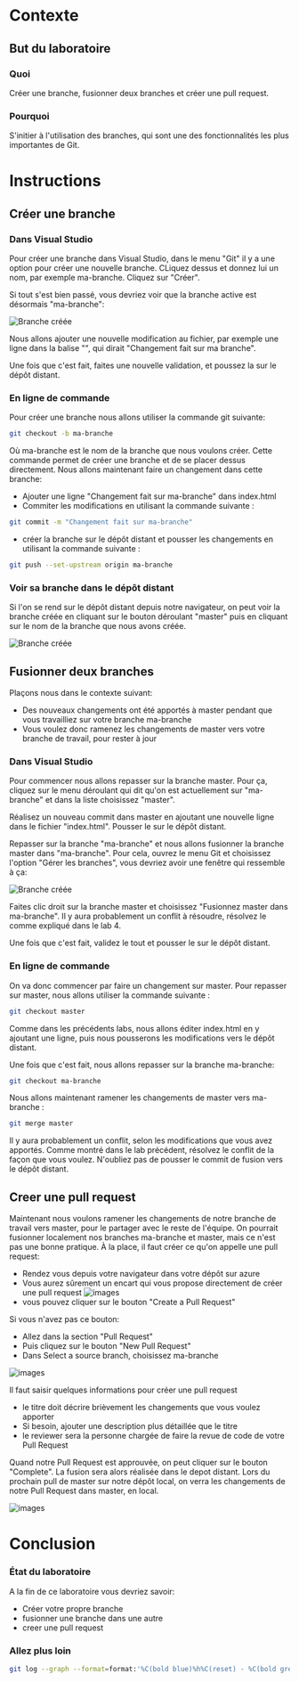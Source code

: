 # Contexte
## But du laboratoire
### Quoi

Créer une branche, fusionner deux branches et créer une pull request.

### Pourquoi

S'initier à l'utilisation des branches, qui sont une des fonctionnalités les plus importantes de Git.

# Instructions

## Créer une branche

### Dans Visual Studio

Pour créer une branche dans Visual Studio, dans le menu "Git" il y a une option pour créer une nouvelle branche. CLiquez dessus et donnez lui un nom, par exemple ma-branche. Cliquez sur "Créer".

Si tout s'est bien passé, vous devriez voir que la branche active est désormais "ma-branche":

![Branche créée](../images/lab_5_branche_creee.png)

Nous allons ajouter une nouvelle modification au fichier, par exemple une ligne dans la balise "<body>", qui dirait "Changement fait sur ma branche".

Une fois que c'est fait, faites une nouvelle validation, et poussez la sur le dépôt distant.

### En ligne de commande

Pour créer une branche nous allons utiliser la commande git suivante:
```bash
git checkout -b ma-branche
```

Où ma-branche est le nom de la branche que nous voulons créer. Cette commande permet de créer une branche et de se placer dessus directement.
Nous allons maintenant faire un changement dans cette branche:
- Ajouter une ligne "Changement fait sur ma-branche" dans index.html
- Commiter les modifications en utilisant la commande suivante :
```bash
git commit -m "Changement fait sur ma-branche"
```
- créer la branche sur le dépôt distant et pousser les changements en utilisant la commande suivante :
```bash
git push --set-upstream origin ma-branche
```

### Voir sa branche dans le dépôt distant

Si l'on se rend sur le dépôt distant depuis notre navigateur, on peut voir la branche créée en cliquant sur le bouton déroulant "master" puis en cliquant sur le nom de la branche que nous avons créée.

![Branche créée](../images/lab_5_azure_branche.png)

## Fusionner deux branches

Plaçons nous dans le contexte suivant:
- Des nouveaux changements ont été apportés à master pendant que vous travailliez sur votre branche ma-branche
- Vous voulez donc ramenez les changements de master vers votre branche de travail, pour rester à jour

### Dans Visual Studio

Pour commencer nous allons repasser sur la branche master. Pour ça, cliquez sur le menu déroulant qui dit qu'on est actuellement sur "ma-branche" et dans la liste choisissez "master".

Réalisez un nouveau commit dans master en ajoutant une nouvelle ligne dans le fichier "index.html". Pousser le sur le dépôt distant.

Repasser sur la branche "ma-branche" et nous allons fusionner la branche master dans "ma-branche". Pour cela, ouvrez le menu Git et choisissez l'option "Gérer les branches", vous devriez avoir une fenêtre qui ressemble à ça:

![Branche créée](../images/lab_5_gerer_branches.png)

Faites clic droit sur la branche master et choisissez "Fusionnez master dans ma-branche". Il y aura probablement un conflit à résoudre, résolvez le comme expliqué dans le lab 4.

Une fois que c'est fait, validez le tout et pousser le sur le dépôt distant.

### En ligne de commande

On va donc commencer par faire un changement sur master. Pour repasser sur master, nous allons utiliser la commande suivante :
```bash
git checkout master
```

Comme dans les précédents labs, nous allons éditer index.html en y ajoutant une ligne, puis nous pousserons les modifications vers le dépôt distant.

Une fois que c'est fait, nous allons repasser sur la branche ma-branche:

```bash
git checkout ma-branche
```

Nous allons maintenant ramener les changements de master vers ma-branche :
```bash
git merge master
```

Il y aura probablement un conflit, selon les modifications que vous avez apportés. Comme montré dans le lab précédent, résolvez le conflit de la façon que vous voulez.
N'oubliez pas de pousser le commit de fusion vers le dépôt distant.

## Creer une pull request

Maintenant nous voulons ramener les changements de notre branche de travail vers master, pour le partager avec le reste de l'équipe.
On pourrait fusionner localement nos branches ma-branche et master, mais ce n'est pas une bonne pratique.
À la place, il faut créer ce qu'on appelle une pull request:
- Rendez vous depuis votre navigateur dans votre dépôt sur azure
- Vous aurez sûrement un encart qui vous propose directement de créer une pull request
 ![images](/images/lab_5_bouton_pr.png)
- vous pouvez cliquer sur le bouton "Create a Pull Request"

Si vous n'avez pas ce bouton:
- Allez dans la section "Pull Request"
- Puis cliquez sur le bouton "New Pull Request"
- Dans Select a source branch, choisissez ma-branche

 ![images](/images/lab_5_creer_pr.png)

Il faut saisir quelques informations pour créer une pull request
- le titre doit décrire brièvement les changements que vous voulez apporter
- Si besoin, ajouter une description plus détaillée que le titre
- le reviewer sera la personne chargée de faire la revue de code de votre Pull Request

Quand notre Pull Request est approuvée, on peut cliquer sur le bouton "Complete". La fusion sera alors réalisée dans le depot distant.
Lors du prochain pull de master sur notre dépôt local, on verra les changements de notre Pull Request dans master, en local.

![images](/images/lab_5_pr.png)

# Conclusion
### État du laboratoire
A la fin de ce laboratoire vous devriez savoir:
- Créer votre propre branche
- fusionner une branche dans une autre
- creer une pull request

### Allez plus loin 

```bash 
git log --graph --format=format:'%C(bold blue)%h%C(reset) - %C(bold green)(%ar)%C(reset) %C(white)%an%C(reset)%C(bold yellow)%d%C(reset) %C(dim white)- %s%C(reset)' --all
```